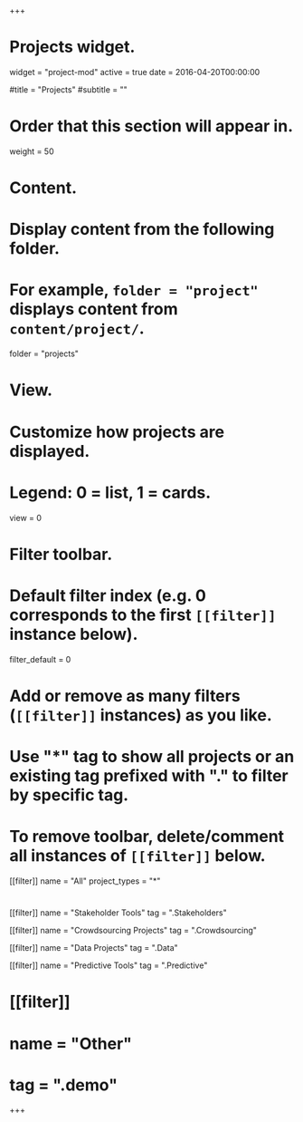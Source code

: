+++
# Projects widget.
widget = "project-mod"
active = true
date = 2016-04-20T00:00:00

#title = "Projects"
#subtitle = ""

# Order that this section will appear in.
weight = 50

# Content.
# Display content from the following folder.
# For example, `folder = "project"` displays content from `content/project/`.
folder = "projects"

# View.
# Customize how projects are displayed.
# Legend: 0 = list, 1 = cards.
view = 0 

# Filter toolbar.

# Default filter index (e.g. 0 corresponds to the first `[[filter]]` instance below).
filter_default = 0

# Add or remove as many filters (`[[filter]]` instances) as you like.
# Use "*" tag to show all projects or an existing tag prefixed with "." to filter by specific tag.
# To remove toolbar, delete/comment all instances of `[[filter]]` below.
[[filter]]
   name = "All"
   project_types = "*"
#  
[[filter]]
   name = "Stakeholder Tools"
   tag = ".Stakeholders"

[[filter]]
   name = "Crowdsourcing Projects"
   tag = ".Crowdsourcing"

[[filter]]
   name = "Data Projects"
   tag = ".Data"

[[filter]]
   name = "Predictive Tools"
   tag = ".Predictive"
#
# [[filter]]
#   name = "Other"
#   tag = ".demo"

+++
